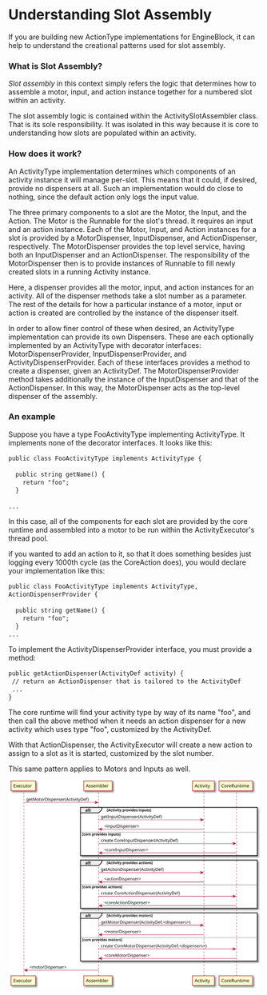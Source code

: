 # Understanding Slot Assembly

If you are building new ActionType implementations for EngineBlock, it can help to understand the creational patterns used for slot assembly.

### What is Slot Assembly?

_Slot assembly_ in this context simply refers the logic that determines how to assemble a motor, input, and action instance together for a numbered slot within an activity.

The slot assembly logic is contained within the ActivitySlotAssembler class. That is its sole responsibility. It was isolated in this way because it is core to understanding how slots are populated within an activity.

### How does it work?

An ActivityType implementation determines which components of an activity instance it will manage per-slot. This means that it could, if desired, provide no dispensers at all. Such an implementation would do close to nothing, since the default action only logs the input value.

The three primary components to a slot are the Motor, the Input, and the Action. The Motor is the Runnable for the slot's thread. It requires an input and an action instance. Each of the Motor, Input, and Action instances for a slot is provided by a MotorDispenser, InputDispenser, and ActionDispenser, respectively. The MotorDispenser provides the top level service, having both an InputDispenser and an ActionDispenser. The responsibility of the MotorDispenser then is to provide instances of Runnable to fill newly created slots in a running Activity instance.

Here, a dispenser provides all the motor, input, and action instances for an activity. All of the dispenser methods take a slot number as a parameter. The rest of the details for how a particular instance of a motor, input or action is created are controlled by the instance of the dispenser itself.

In order to allow finer control of these when desired, an ActivityType implementation can provide its own Dispensers. These are each optionally implemented by an ActivityType with decorator interfaces: MotorDispenserProvider, InputDispenserProvider, and ActivityDispenserProvider. Each of these interfaces provides a method to create a dispenser, given an ActivityDef. The MotorDispenserProvider method takes additionally the instance of the InputDispenser and that of the ActionDispenser. In this way, the MotorDispenser acts as the top-level dispenser of the assembly.

### An example

Suppose you have a type FooActivityType implementing ActivityType. It implements none of the decorator interfaces. It looks like this:

    public class FooActivityType implements ActivityType {

      public string getName() {
        return "foo";
      }

    ...

In this case, all of the components for each slot are provided by the core runtime and assembled into a motor to be run within the ActivityExecutor's thread pool.

if you wanted to add an action to it, so that it does something besides just logging every 1000th cycle (as the CoreAction does), you would declare your implementation like this:

    public class FooActivityType implements ActivityType, ActionDispenserProvider {

      public string getName() {
        return "foo";
      }
    ...

To implement the ActivityDispenserProvider interface, you must provide a method:

    public getActionDispenser(ActivityDef activity) {
     // return an ActionDispenser that is tailored to the ActivityDef
     ...
    }

The core runtime will find your activity type by way of its name "foo", and then call the above method when it needs an action dispenser for a new activity which uses type "foo", customized by the ActivityDef.

With that ActionDispenser, the ActivityExecutor will create a new action to assign to a slot as it is started, customized by the slot number.

This same pattern applies to Motors and Inputs as well.

![SlotAssembler](diagrams/slot_assembly.svg)




